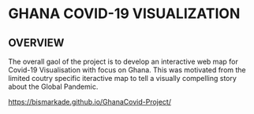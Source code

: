 # GHANA COVID-19 VISUALIZATION

## OVERVIEW 
The overall gaol of the project is to develop an interactive web map for Covid-19 Visualisation with focus on Ghana. This was motivated from the limited coutry specific iteractive map to tell a visually compelling story about the Global Pandemic. 

https://bismarkade.github.io/GhanaCovid-Project/

